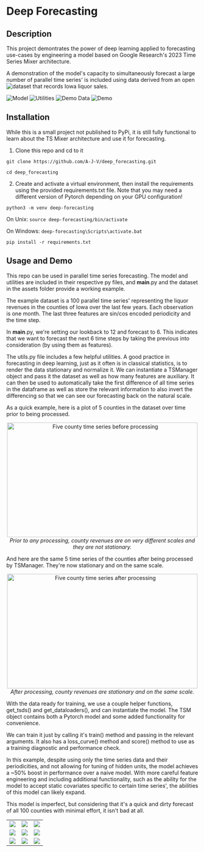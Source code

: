 # Deep Forecasting

## Description
This project demontrates the power of deep learning applied to forecasting use-cases by engineering a model based on Google Research's 2023 Time Series Mixer architecture.

A demonstration of the model's capacity to simultaneously forecast a large number of parallel time series' is included using data derived from an open ![dataset](https://data.iowa.gov/Sales-Distribution/Iowa-Liquor-Sales/m3tr-qhgy/about_data) that records Iowa liquor sales.

![Model](https://img.shields.io/badge/Neural_Network_Architecture-Complete-green)
![Utilities](https://img.shields.io/badge/Utilities-Complete-green)
![Demo Data](https://img.shields.io/badge/Demo_Data-Complete-green)
![Demo](https://img.shields.io/badge/Demo-Complete-green)

## Installation
While this is a small project not published to PyPi, it is still fully functional to learn about the TS Mixer architecture and use it for forecasting.

1. Clone this repo and cd to it

`git clone https://github.com/A-J-V/deep_forecasting.git`

`cd deep_forecasting`

2. Create and activate a virtual environment, then install the requirements using the provided requirements.txt file. Note that you may need a different version of Pytorch depending on your GPU configuration!

`python3 -m venv deep-forecasting`

On Unix: `source deep-forecasting/bin/activate`

On Windows: `deep-forecasting\Scripts\activate.bat`

`pip install -r requirements.txt`

## Usage and Demo
This repo can be used in parallel time series forecasting. The model and utilities are included in their respective py files, and __main__.py and the dataset in the assets folder provide a working example.

The example dataset is a 100 parallel time series' representing the liquor revenues in the counties of Iowa over the last few years. Each observation is one month. The last three features are sin/cos encoded periodicity and the time step.

In __main__.py, we're setting our lookback to 12 and forecast to 6. This indicates that we want to forecast the next 6 time steps by taking the previous into consideration (by using them as features).

The utils.py file includes a few helpful utilities. A good practice in forecasting in deep learning, just as it often is in classical statistics, is to render the data stationary and normalize it. We can instantiate a TSManager object and pass it the dataset as well as how many features are auxiliary. It can then be used to automatically take the first difference of all time series in the dataframe as well as store the relevant information to also invert the differencing so that we can see our forecasting back on the natural scale.

As a quick example, here is a plot of 5 counties in the dataset over time prior to being processed.

<p align="center">
  <img src="https://github.com/A-J-V/deep_forecasting/assets/72227828/e444d46c-9b79-43f5-9404-da4faf4baf77" alt="Five county time series before processing" width="500" height="300">
  <br>
  <em>Prior to any processing, county revenues are on very different scales and they are not stationary.</em>
</p>

And here are the same 5 time series of the counties after being processed by TSManager. They're now stationary and on the same scale.

<p align="center">
  <img src="https://github.com/A-J-V/deep_forecasting/assets/72227828/160d4a66-5908-451b-b44e-13935958cc07" alt="Five county time series after processing" width="500" height="300">
  <br>
  <em>After processing, county revenues are stationary and on the same scale.</em>
</p>

With the data ready for training, we use a couple helper functions, get_tsds() and get_dataloaders(), and can instantiate the model. The TSM object contains both a Pytorch model and some added functionality for convenience.

We can train it just by calling it's train() method and passing in the relevant arguments. It also has a loss_curve() method and score() method to use as a training diagnostic and performance check.

In this example, despite using only the time series data and their periodicities, and not allowing for tuning of hidden units, the model achieves a ~50% boost in performance over a naive model. With more careful feature engineering and including additional functionality, such as the ability for the model to accept static covariates specific to certain time series', the abilities of this model can likely expand.

This model is imperfect, but considering that it's a quick and dirty forecast of all 100 counties with minimal effort, it isn't bad at all.

<table>
  <tr>
    <td><img src="https://github.com/A-J-V/deep_forecasting/assets/72227828/a71b2482-9c66-4ec0-b351-cb193c6054b8" /></td>
    <td><img src="https://github.com/A-J-V/deep_forecasting/assets/72227828/c913b7ec-a1eb-49c3-ad4c-17662a3b90c0" /></td>
    <td><img src="https://github.com/A-J-V/deep_forecasting/assets/72227828/e198461a-31c5-4a56-802f-988d2bc2a258" /></td>
  </tr>
  <tr>
    <td><img src="https://github.com/A-J-V/deep_forecasting/assets/72227828/7e67faed-f12c-4c5c-afc6-6aa60f7d371e" /></td>
    <td><img src="https://github.com/A-J-V/deep_forecasting/assets/72227828/391dd5bd-f182-4679-b4db-faf25479c137" /></td>
    <td><img src="https://github.com/A-J-V/deep_forecasting/assets/72227828/42ad9a5b-81df-410a-a69d-b285e30cce2a" /></td>
  </tr>
  <tr>
    <td><img src="https://github.com/A-J-V/deep_forecasting/assets/72227828/aaf335ef-8e61-4b83-9aec-22a9085b26d6" /></td>
    <td><img src="https://github.com/A-J-V/deep_forecasting/assets/72227828/4357f8a8-4973-445b-ade1-cbecffd335bd" /></td>
    <td><img src="https://github.com/A-J-V/deep_forecasting/assets/72227828/49016f04-f9be-41d7-aa26-301f110da847" /></td>
  </tr>
</table>

